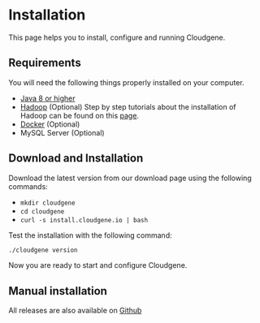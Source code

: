 
# Installation

This page helps you to install, configure and running Cloudgene.


## Requirements


You will need the following things properly installed on your computer.

* [Java 8 or higher](http://www.oracle.com/technetwork/java/javase/downloads/jdk8-downloads-2133151.html)
* [Hadoop](http://hadoop.apache.org/) (Optional) Step by step tutorials about the installation of Hadoop can be found on this [page]().
* [Docker](https://www.docker.com/) (Optional)
* MySQL Server (Optional)


## Download and Installation

Download the latest version from our download page using the following commands:

* `mkdir cloudgene`
* `cd cloudgene`
* `curl -s install.cloudgene.io | bash`

Test the installation with the following command:

```sh
./cloudgene version
```

Now you are ready to start and configure Cloudgene.

## Manual installation

All releases are also available on [Github]()

